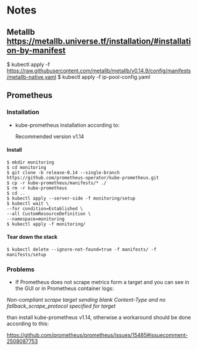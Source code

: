 # Notes

## Metallb https://metallb.universe.tf/installation/#installation-by-manifest
$ kubectl apply -f https://raw.githubusercontent.com/metallb/metallb/v0.14.9/config/manifests/metallb-native.yaml
$ kubectl apply -f ip-pool-config.yaml

## Prometheus

### Installation

- kube-prometheus installation according to: 

  Recommended version v1.14

#### Install

```
$ mkdir monitoring
$ cd monitoring
$ git clone -b release-0.14 --single-branch https://github.com/prometheus-operator/kube-prometheus.git
$ cp -r kube-prometheus/manifests/* ./
$ rm -r kube-prometheus
$ cd ..
$ kubectl apply --server-side -f monitoring/setup 
$ kubectl wait \
--for condition=Established \
--all CustomResourceDefinition \
--namespace=monitoring
$ kubectl apply -f monitoring/
```


#### Tear down the stack

```
$ kubectl delete --ignore-not-found=true -f manifests/ -f manifests/setup
```
### Problems

- If Prometheus does not scrape metrics form a target and you can see in the GUI or in Prometheus container logs:

_Non-compliant scrape target sending blank Content-Type and no fallback_scrape_protocol specified for target_

than install kube-prometheus v1.14, otherwise a workaround should be done according to this:

https://github.com/prometheus/prometheus/issues/15485#issuecomment-2508087753

